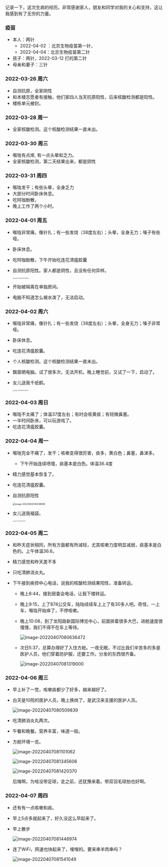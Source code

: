 记录一下，这次生病的经历。非常感谢家人，朋友和同学对我的关心和支持，这让我感到有了无穷的力量。

### 疫苗

- 本人：两针
  - 2022-04-02 ：北京生物疫苗第一针，
  - 2022-04-04：北京生物疫苗第二针
- 孩子：两针，2022-03-12 打的第二针
- 母亲和妻子：三针

### 2022-03-26 周六

- 自测抗原，全家阴性
- 和本楼志愿者有接触，他们家四人当天抗原阳性，后来核酸检测都是阳性。
- 楼栋单元被封。

### 2022-03-28 周一

- 全家核酸检测。这个核酸检测结果一直未出。

### 2022-03-30 周三

- 喉咙有点痒, 有一点头晕和乏力。
- 全家核酸检测，第二天结果出来，都是阴性

### 2022-03-31 周四

- 喉咙发干；有些头晕，全身乏力
- 大部分时间卧床休息。
- 吃阿咖酚散，
- 晚上工作了两个小时。

### 2022-04-01 周五

- 喉咙非常痛，像针扎；有一些发烧（38度左右）；头晕，全身无力；嗓子有些哑。

- 卧床休息。

- 吃阿咖酚散，下午开始吃连花清瘟胶囊

- 自测抗原阳性。家人都是阴性，且没有任何异样。

  <img src="images/image-20220404130508281.png" alt="image-20220404130508281" style="zoom: 25%;" />

- 开始被隔离在单独房间。

- 电脑不知道怎么被水泼了，无法启动。

### 2022-04-02 周六

- 喉咙非常痛，像针扎；有一些发烧（38度左右）；头晕，全身无力；嗓子非常哑。

- 卧床休息。

- 吃连花清瘟胶囊。

- 个人核酸检测。这个核酸检测结果一直未出。

- 飘窗晒电脑。试了很多次，无法开机，晚上睡觉前，又试了一下，启动了。

- 女儿送我千纸鹤。

  <img src="images/image-20220404130154712.png" alt="image-20220404130154712" style="zoom: 25%;" />

### 2022-04-03 周日

- 喉咙不太痛了；体温37度左右；有时会咳黄痰；有轻微鼻塞。
- 一半时间卧床，可以玩游戏了。
- 吃连花清瘟胶囊。

### 2022-04-04 周一

- 喉咙完全不痛了，发干；咳嗽变得很厉害，痰多，黄白色；鼻塞，鼻涕多。

  - 下午开始连续喷嚏，痰基本是白色。体温36.4度

- 精力感觉基本恢复了。

- 吃连花清瘟胶囊。

- 自测抗原阳性

  <img src="images/image-20220404130036090.png" alt="image-20220404130036090" style="zoom:50%;" />

- 女儿送我福袋。

  <img src="images/image-20220404131045005.png" alt="image-20220404131045005" style="zoom:20%;" />
  
  

### 2022-04-05 周二

- 和昨天症状相同，所有方面都有所减轻，尤其咳嗽力度明显减弱，痰基本是白色的。上午体温36.6。

- 精力感觉和昨天差不多

- 只吃清肺消炎丸。

- 下午接到疾控中心电话，说我的核酸检测结果阳性，准备转运。

  - 晚上8:44，接到居委会电话，让我下楼转运。

  - 晚上9:15，上了874公交车，陆陆续续车上上了有30多人吧。奇怪，一上车，喉咙开始痒了，不停咳嗽。

  - 晚上10:08，到了龙阳路新国际博览中心，前面排着很多大巴，进舱速度很慢慢，我们不得不在车上等待。

    ![image-20220407080636472](images/image-20220407080636472.png)

  - 次日5:37，总算办理好了入住方舱。一夜无眠，不过比我们辛苦多的多是医护人员，他们穿着防护服，还要工作。分发的东西很齐备。

    ![image-20220407081319000](images/image-20220407081319000.png)

    

### 2022-04-06 周三

- 早上补了一觉，咳嗽痰都少了好多，越来越好了。

- 白天是10院的医护人员，晚上换岗了，是武汉来支援的医护人员。

  ![image-20220407080509839](images/image-20220407080509839.png)

- 吃清肺消炎丸两次。

- 午餐和晚餐。营养丰富，味道一般。

  

- 方舱环境一览。

  ![image-20220407081101062](images/image-20220407081101062.png)

  ![image-20220407081345606](images/image-20220407081345606.png)

  ![image-20220407081420370](images/image-20220407081420370.png)

  后悔啊，为啥没带足球，走之前，还犹豫来着。带双羽毛球拍也好啊。

### 2022-04-07 周四

- 还有有一点咳嗽和痰。

- 早上5点多就起来了，好久没这么早起来了。

- 早上散步

  ![image-20220407081446974](images/image-20220407081446974.png)



- 连了WiFi，网速也快起来了，嗖嗖的。要来串羊肉串吗？

  ![image-20220407081541049](images/image-20220407081541049.png)











